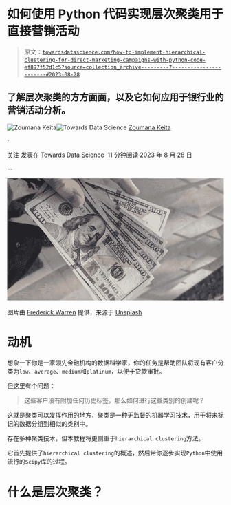 # 如何使用 Python 代码实现层次聚类用于直接营销活动

> 原文：[`towardsdatascience.com/how-to-implement-hierarchical-clustering-for-direct-marketing-campaigns-with-python-code-ef897f52d1c5?source=collection_archive---------7-----------------------#2023-08-28`](https://towardsdatascience.com/how-to-implement-hierarchical-clustering-for-direct-marketing-campaigns-with-python-code-ef897f52d1c5?source=collection_archive---------7-----------------------#2023-08-28)

## 了解层次聚类的方方面面，以及它如何应用于银行业的营销活动分析。

[](https://zoumanakeita.medium.com/?source=post_page-----ef897f52d1c5--------------------------------)![Zoumana Keita](https://zoumanakeita.medium.com/?source=post_page-----ef897f52d1c5--------------------------------)[](https://towardsdatascience.com/?source=post_page-----ef897f52d1c5--------------------------------)![Towards Data Science](https://towardsdatascience.com/?source=post_page-----ef897f52d1c5--------------------------------) [Zoumana Keita](https://zoumanakeita.medium.com/?source=post_page-----ef897f52d1c5--------------------------------)

·

[关注](https://medium.com/m/signin?actionUrl=https%3A%2F%2Fmedium.com%2F_%2Fsubscribe%2Fuser%2Fe6ae785a30d&operation=register&redirect=https%3A%2F%2Ftowardsdatascience.com%2Fhow-to-implement-hierarchical-clustering-for-direct-marketing-campaigns-with-python-code-ef897f52d1c5&user=Zoumana+Keita&userId=e6ae785a30d&source=post_page-e6ae785a30d----ef897f52d1c5---------------------post_header-----------) 发表在 [Towards Data Science](https://towardsdatascience.com/?source=post_page-----ef897f52d1c5--------------------------------) ·11 分钟阅读·2023 年 8 月 28 日 [](https://medium.com/m/signin?actionUrl=https%3A%2F%2Fmedium.com%2F_%2Fvote%2Ftowards-data-science%2Fef897f52d1c5&operation=register&redirect=https%3A%2F%2Ftowardsdatascience.com%2Fhow-to-implement-hierarchical-clustering-for-direct-marketing-campaigns-with-python-code-ef897f52d1c5&user=Zoumana+Keita&userId=e6ae785a30d&source=-----ef897f52d1c5---------------------clap_footer-----------)

--

[](https://medium.com/m/signin?actionUrl=https%3A%2F%2Fmedium.com%2F_%2Fbookmark%2Fp%2Fef897f52d1c5&operation=register&redirect=https%3A%2F%2Ftowardsdatascience.com%2Fhow-to-implement-hierarchical-clustering-for-direct-marketing-campaigns-with-python-code-ef897f52d1c5&source=-----ef897f52d1c5---------------------bookmark_footer-----------)![](img/3282ab1d6eae7b1221f28b0d9665653d.png)

图片由 [Frederick Warren](https://unsplash.com/@carnations) 提供，来源于 [Unsplash](https://unsplash.com/photos/lOg_fQLHo7s)

# 动机

想象一下你是一家领先金融机构的数据科学家，你的任务是帮助团队将现有客户分类为`low`、`average`、`medium`和`platinum`，以便于贷款审批。

但这里有个问题：

> 这些客户没有附加任何历史标签，那么如何进行这些类别的创建呢？

这就是聚类可以发挥作用的地方，聚类是一种无监督的机器学习技术，用于将未标记的数据分组到相似的类别中。

存在多种聚类技术，但本教程将更侧重于`hierarchical clustering`方法。

它首先提供了`hierarchical clustering`的概述，然后带你逐步实现`Python`中使用流行的`Scipy`库的过程。

# 什么是层次聚类？
